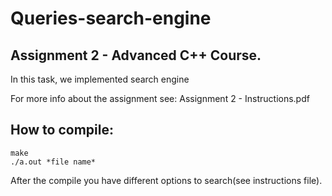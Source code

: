 # Queries-search-engine

## Assignment 2 - Advanced C++  Course.

In this task, we implemented search engine

For more info about the assignment see: Assignment 2 - Instructions.pdf<br />

## How to compile:
```
make
./a.out *file name*
```
After the compile you have different options to search(see instructions file).

